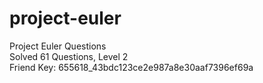# project-euler
Project Euler Questions <br />
Solved 61 Questions, Level 2 <br />
Friend Key: 655618_43bdc123ce2e987a8e30aaf7396ef69a
